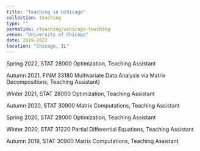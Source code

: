```yaml
---
title: "Teaching in Uchicago"
collection: teaching
type: ""
permalink: /teaching/uchicago-teaching
venue: "University of Chicago"
date: 2019-2022
location: "Chicago, IL"
---
```


Spring 2022, STAT 28000 Optimization, Teaching Assistant

Autumn 2021, FINM 33180 Multivariate Data Analysis via Matrix Decompositions, Teaching Assistant}

Winter 2021, STAT 28000 Optimization, Teaching Assistant

Autumn 2020, STAT 30900 Matrix Computations, Teaching Assistant

Spring 2020, STAT 28000 Optimization, Teaching Assistant

Winter 2020, STAT 31220 Partial Differential Equations, Teaching Assistant

Autumn 2019, STAT 30900 Matrix Computations, Teaching Assistant